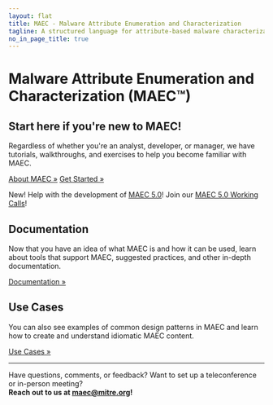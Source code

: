 ```yaml
---
layout: flat
title: MAEC - Malware Attribute Enumeration and Characterization
tagline: A structured language for attribute-based malware characterization
no_in_page_title: true
---
```


<h1 class="site-title">Malware Attribute Enumeration and Characterization (MAEC™)</h1>

<div class="jumbotron">
  <h2><strong>Start here if you're new to MAEC!</strong></h2>
  <p>Regardless of whether you're an analyst, developer, or manager, we have tutorials, walkthroughs, and exercises to help you become familiar
  with MAEC.</p>
  <p><a class="btn btn-primary btn-lg" role="button" href="/about-maec">About MAEC »</a>
  <a class="btn btn-primary btn-lg" role="button" href="/getting-started">Get Started »</a></p>
    <p></p>
    <p><span class="label label-success">New!</span> Help with the development of <a href="/documentation/roadmap">MAEC 5.0</a>! Join our <a href="/working-call">MAEC 5.0 Working Calls</a>!</p>
</div>

<div class="row">
  <div class="col-md-6">
    <h2>Documentation</h2>
    <p>Now that you have an idea of what MAEC is and how it can be used,
    learn about tools that support MAEC, suggested practices, and other in-depth
    documentation.</p>
    <p><a class="btn btn-primary btn-lg" role="button" href="/documentation">Documentation »</a></p>
  </div>
  <div class="col-md-6">
    <h2>Use Cases</h2>
    <p>You can also see examples of common design patterns in MAEC and
    learn how to create and understand idiomatic MAEC content.</p>
    <p><a class="btn btn-primary btn-lg" role="button" href="/documentation/use_cases">Use Cases »</a></p>
  </div>
</div>

<hr />

<p class="lead text-center">
	Have questions, comments, or feedback? Want to set up a teleconference or in-person meeting?
	<br/>
	<strong>Reach out to us at <a href="mailto:maec@mitre.org">maec@mitre.org</a>!</strong>
</p>
